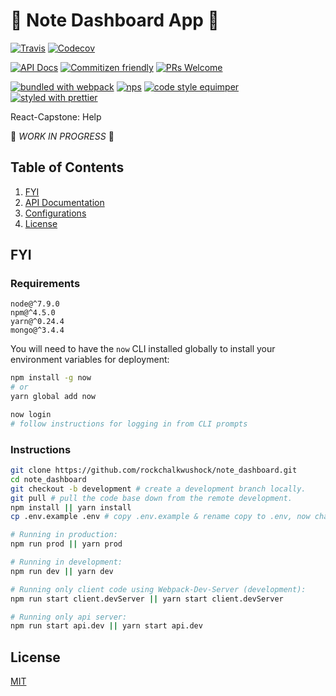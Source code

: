 # :notebook: Note Dashboard App :pencil:

[![Travis](https://img.shields.io/travis/rockchalkwushock/note_dashboard.svg?branch=master&style=flat-square)](https://travis-ci.org/rockchalkwushock/note_dashboard)
[![Codecov](https://img.shields.io/codecov/c/github/rockchalkwushock/note_dashboard.svg?style=flat-square)](https://codecov.io/gh/rockchalkwushock/note_dashboard)

[![API Docs](https://img.shields.io/badge/apidocs-hosted%20on%20surge-orange.svg?style=flat-square)](picayune-fold.surge.sh)
[![Commitizen friendly](https://img.shields.io/badge/commitizen-friendly-brightgreen.svg?style=flat-square)](http://commitizen.github.io/cz-cli/)
[![PRs Welcome](https://img.shields.io/badge/PRs-welcome-brightgreen.svg?style=flat-square)](https://github.com/rockchalkwushock/how-to-open-source/pulls)

[![bundled with webpack](https://img.shields.io/badge/bundled%20with-webpack-blue.svg?style=flat-square)](https://github.com/webpack/webpack)
[![nps](https://img.shields.io/badge/scripts%20run%20with-nps-blue.svg?style=flat-square)](https://github.com/kentcdodds/nps)
[![code style equimper](https://img.shields.io/badge/code%20style-equimper-blue.svg?style=flat-square)](https://github.com/EQuimper/eslint-config-equimper)
[![styled with prettier](https://img.shields.io/badge/styled_with-prettier-ff69b4.svg?style=flat-square)](https://github.com/prettier/prettier)

React-Capstone: Help

:construction_worker: _WORK IN PROGRESS_ :construction_worker:

## Table of Contents

1. [FYI](#fyi)
1. [API Documentation](picayune-fold.surge.sh)
1. [Configurations](https://github.com/rockchalkwushock/note_dashboard/blob/master/docs/Configurations.md)
1. [License](#license)

## FYI

### Requirements

```plaintext
node@^7.9.0
npm@^4.5.0
yarn@^0.24.4
mongo@^3.4.4
```

You will need to have the `now` CLI installed globally to install your environment variables for deployment:

```sh
npm install -g now
# or
yarn global add now

now login
# follow instructions for logging in from CLI prompts
```

### Instructions

```sh
git clone https://github.com/rockchalkwushock/note_dashboard.git
cd note_dashboard
git checkout -b development # create a development branch locally.
git pull # pull the code base down from the remote development.
npm install || yarn install
cp .env.example .env # copy .env.example & rename copy to .env, now change to actual values for environment variables.

# Running in production:
npm run prod || yarn prod

# Running in development:
npm run dev || yarn dev

# Running only client code using Webpack-Dev-Server (development):
npm run start client.devServer || yarn start client.devServer

# Running only api server:
npm run start api.dev || yarn start api.dev
```

## License

[MIT](https://github.com/rockchalkwushock/note_dashboard/blob/master/LICENSE)
